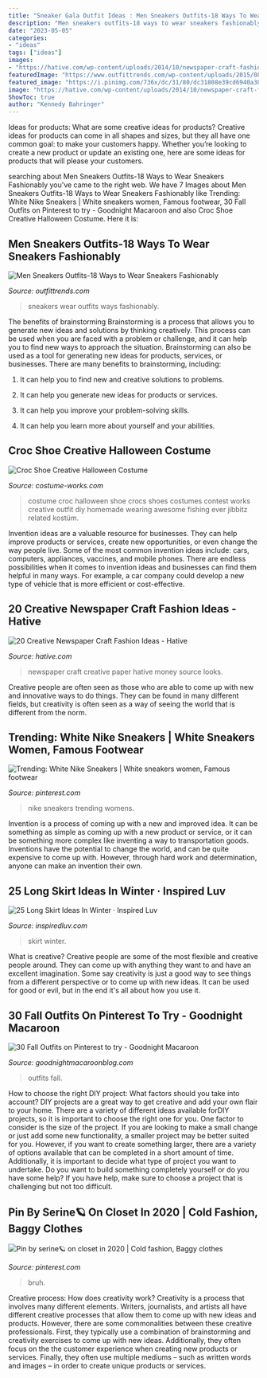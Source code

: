 ```yaml
---
title: "Sneaker Gala Outfit Ideas : Men Sneakers Outfits-18 Ways To Wear Sneakers Fashionably"
description: "Men sneakers outfits-18 ways to wear sneakers fashionably"
date: "2023-05-05"
categories:
- "ideas"
tags: ["ideas"]
images:
- "https://hative.com/wp-content/uploads/2014/10/newspaper-craft-fashion-ideas/4-creative-newspaper-craft-fashion-ideas.jpg"
featuredImage: "https://www.outfittrends.com/wp-content/uploads/2015/08/160b241db5f1b9cfbb276401743e8561.jpg"
featured_image: "https://i.pinimg.com/736x/dc/31/80/dc31808e39cd6940a301163f2548d1f5.jpg"
image: "https://hative.com/wp-content/uploads/2014/10/newspaper-craft-fashion-ideas/4-creative-newspaper-craft-fashion-ideas.jpg"
ShowToc: true
author: "Kennedy Bahringer"
---
```



Ideas for products: What are some creative ideas for products?
Creative ideas for products can come in all shapes and sizes, but they all have one common goal: to make your customers happy. Whether you’re looking to create a new product or update an existing one, here are some ideas for products that will please your customers.

	

		
searching about Men Sneakers Outfits-18 Ways to Wear Sneakers Fashionably you've came to the right web. We have 7 Images about Men Sneakers Outfits-18 Ways to Wear Sneakers Fashionably like Trending: White Nike Sneakers | White sneakers women, Famous footwear, 30 Fall Outfits on Pinterest to try - Goodnight Macaroon and also Croc Shoe Creative Halloween Costume. Here it is:
		
    
## Men Sneakers Outfits-18 Ways To Wear Sneakers Fashionably

<img loading=lazy src="https://www.outfittrends.com/wp-content/uploads/2015/08/160b241db5f1b9cfbb276401743e8561.jpg" onerror="this.onerror=null;this.src='https://tse1.mm.bing.net/th?id=OIP.g2POncd91jL5NA0xp8WM7QHaLG&amp;pid=15.1';" alt="Men Sneakers Outfits-18 Ways to Wear Sneakers Fashionably">

_Source: outfittrends.com_

>sneakers wear outfits ways fashionably. 

	

The benefits of brainstorming
Brainstorming is a process that allows you to generate new ideas and solutions by thinking creatively. This process can be used when you are faced with a problem or challenge, and it can help you to find new ways to approach the situation. Brainstorming can also be used as a tool for generating new ideas for products, services, or businesses.
There are many benefits to brainstorming, including:

1. It can help you to find new and creative solutions to problems.

2. It can help you generate new ideas for products or services.

3. It can help you improve your problem-solving skills.

4. It can help you learn more about yourself and your abilities.

    
## Croc Shoe Creative Halloween Costume

<img loading=lazy src="http://photos.costume-works.com/full/croc_shoe.jpg" onerror="this.onerror=null;this.src='https://tse3.mm.bing.net/th?id=OIP.RHpTMKwdMic41pAthfF4UQHaKZ&amp;pid=15.1';" alt="Croc Shoe Creative Halloween Costume">

_Source: costume-works.com_

>costume croc halloween shoe crocs shoes costumes contest works creative outfit diy homemade wearing awesome fishing ever jibbitz related kostüm. 

	

Invention ideas are a valuable resource for businesses. They can help improve products or services, create new opportunities, or even change the way people live. Some of the most common invention ideas include: cars, computers, appliances, vaccines, and mobile phones. There are endless possibilities when it comes to invention ideas and businesses can find them helpful in many ways. For example, a car company could develop a new type of vehicle that is more efficient or cost-effective.

    
## 20 Creative Newspaper Craft Fashion Ideas - Hative

<img loading=lazy src="https://hative.com/wp-content/uploads/2014/10/newspaper-craft-fashion-ideas/4-creative-newspaper-craft-fashion-ideas.jpg" onerror="this.onerror=null;this.src='https://tse2.mm.bing.net/th?id=OIP.mhmmf1RfK0ypXs88X56_NQHaKI&amp;pid=15.1';" alt="20 Creative Newspaper Craft Fashion Ideas - Hative">

_Source: hative.com_

>newspaper craft creative paper hative money source looks. 

	

Creative people are often seen as those who are able to come up with new and innovative ways to do things. They can be found in many different fields, but creativity is often seen as a way of seeing the world that is different from the norm.

    
## Trending: White Nike Sneakers | White Sneakers Women, Famous Footwear

<img loading=lazy src="https://i.pinimg.com/736x/e7/3b/9a/e73b9a7a6ddc96ecf40246e8fb9f2083.jpg" onerror="this.onerror=null;this.src='https://tse2.mm.bing.net/th?id=OIP.kI3mXx0S77oS-K0NlNu5ugHaLH&amp;pid=15.1';" alt="Trending: White Nike Sneakers | White sneakers women, Famous footwear">

_Source: pinterest.com_

>nike sneakers trending womens. 

	

Invention is a process of coming up with a new and improved idea. It can be something as simple as coming up with a new product or service, or it can be something more complex like inventing a way to transportation goods. Inventions have the potential to change the world, and can be quite expensive to come up with. However, through hard work and determination, anyone can make an invention their own.

    
## 25 Long Skirt Ideas In Winter · Inspired Luv

<img loading=lazy src="http://www.inspiredluv.com/wp-content/uploads/2016/12/long-skirt-in-winter.jpg" onerror="this.onerror=null;this.src='https://tse4.mm.bing.net/th?id=OIP.GnS4r4lZOnvav7tKzybxaQHaLI&amp;pid=15.1';" alt="25 Long Skirt Ideas In Winter · Inspired Luv">

_Source: inspiredluv.com_

>skirt winter. 

	

What is creative?
Creative people are some of the most flexible and creative people around. They can come up with anything they want to and have an excellent imagination. Some say creativity is just a good way to see things from a different perspective or to come up with new ideas. It can be used for good or evil, but in the end it's all about how you use it.

    
## 30 Fall Outfits On Pinterest To Try - Goodnight Macaroon

<img loading=lazy src="http://www.goodnightmacaroonblog.com/wp-content/uploads/2017/08/7cf8f5a661210853a328ffbd8ed31af2.jpg" onerror="this.onerror=null;this.src='https://tse3.mm.bing.net/th?id=OIP.FCjp_J5v46-0fQtQj5mjsQHaQK&amp;pid=15.1';" alt="30 Fall Outfits on Pinterest to try - Goodnight Macaroon">

_Source: goodnightmacaroonblog.com_

>outfits fall. 

	

How to choose the right DIY project: What factors should you take into account?
DIY projects are a great way to get creative and add your own flair to your home. There are a variety of different ideas available forDIY projects, so it is important to choose the right one for you. One factor to consider is the size of the project. If you are looking to make a small change or just add some new functionality, a smaller project may be better suited for you. However, if you want to create something larger, there are a variety of options available that can be completed in a short amount of time. Additionally, it is important to decide what type of project you want to undertake. Do you want to build something completely yourself or do you have some help? If you have help, make sure to choose a project that is challenging but not too difficult.

    
## Pin By Serine🪐 On Closet In 2020 | Cold Fashion, Baggy Clothes

<img loading=lazy src="https://i.pinimg.com/736x/dc/31/80/dc31808e39cd6940a301163f2548d1f5.jpg" onerror="this.onerror=null;this.src='https://tse1.mm.bing.net/th?id=OIP.p3QgFYVEQOgygH4zOVfxYgHaIT&amp;pid=15.1';" alt="Pin by serine🪐 on closet in 2020 | Cold fashion, Baggy clothes">

_Source: pinterest.com_

>bruh. 

	

Creative process: How does creativity work?
Creativity is a process that involves many different elements. Writers, journalists, and artists all have different creative processes that allow them to come up with new ideas and products. However, there are some commonalities between these creative professionals. First, they typically use a combination of brainstorming and creativity exercises to come up with new ideas. Additionally, they often focus on the the customer experience when creating new products or services. Finally, they often use multiple mediums – such as written words and images – in order to create unique products or services.

